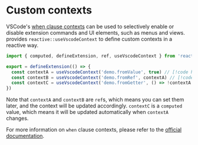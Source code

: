 # Custom contexts

VSCode's [when clause contexts](https://code.visualstudio.com/api/references/when-clause-contexts) can be used to selectively enable or disable extension commands and UI elements, such as menus and views. <ReactiveVscode /> provides `reactive::useVscodeContext` to define custom contexts in a reactive way.

<!-- eslint-skip -->

```ts
import { computed, defineExtension, ref, useVscodeContext } from 'reactive-vscode'

export = defineExtension(() => {
  const contextA = useVscodeContext('demo.fromValue', true) // [!code highlight]
  const contextB = useVscodeContext('demo.fromRef', contextA) // [!code highlight]
  const contextC = useVscodeContext('demo.fromGetter', () => !contextA.value) // [!code highlight]
})
```

Note that `contextA` and `contextB` are `ref`s, which means you can set them later, and the context will be updated accordingly. `contextC` is a `computed` value, which means it will be updated automatically when `contextA` changes.

For more information on `when` clause contexts, please refer to the [official documentation](https://code.visualstudio.com/api/references/when-clause-contexts).
